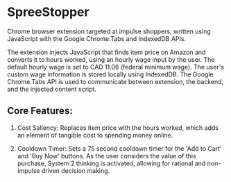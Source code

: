# SpreeStopper
Chrome browser extension targeted at impulse shoppers, written using JavaScript with the Google Chrome.Tabs and IndexedDB APIs. 

The extension injects JavaScript that finds item price on Amazon and converts it to hours worked, using an hourly wage input by the user. The default hourly wage is set to CAD 11.06 (federal minimum wage). The user's custom wage information is stored locally using IndexedDB. The Google Chrome.Tabs API is used to communicate between extension, the backend, and the injected content script.

## Core Features:

1. Cost Saliency: Replaces item price with the hours worked, which adds an element of tangible cost to spending money online.

2. Cooldown Timer: Sets a 75 second cooldown timer for the 'Add to Cart' and 'Buy Now' buttons. As the user considers the value of this purchase, System 2 thinking is activated, allowing for rational and non-impulse driven decision making.
